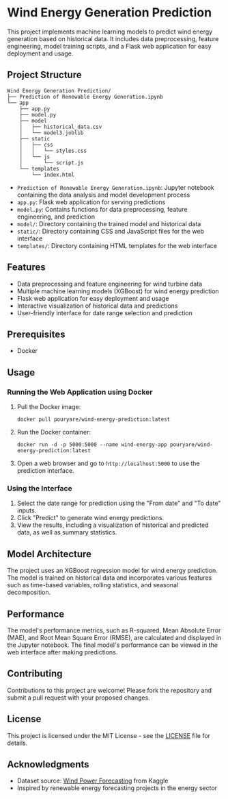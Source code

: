 # Wind Energy Generation Prediction

This project implements machine learning models to predict wind energy generation based on historical data. It includes data preprocessing, feature engineering, model training scripts, and a Flask web application for easy deployment and usage.

## Project Structure

```
Wind Energy Generation Prediction/
├── Prediction of Renewable Energy Generation.ipynb
└── app
    ├── app.py
    ├── model.py
    ├── model
    │   ├── historical_data.csv
    │   └── model3.joblib
    ├── static
    │   ├── css
    │   │   └── styles.css
    │   └── js
    │       └── script.js
    └── templates
        └── index.html
```

- `Prediction of Renewable Energy Generation.ipynb`: Jupyter notebook containing the data analysis and model development process
- `app.py`: Flask web application for serving predictions
- `model.py`: Contains functions for data preprocessing, feature engineering, and prediction
- `model/`: Directory containing the trained model and historical data
- `static/`: Directory containing CSS and JavaScript files for the web interface
- `templates/`: Directory containing HTML templates for the web interface

## Features

- Data preprocessing and feature engineering for wind turbine data
- Multiple machine learning models (XGBoost) for wind energy prediction
- Flask web application for easy deployment and usage
- Interactive visualization of historical data and predictions
- User-friendly interface for date range selection and prediction

## Prerequisites

- Docker

## Usage

### Running the Web Application using Docker

1. Pull the Docker image:
   ```
   docker pull pouryare/wind-energy-prediction:latest
   ```

2. Run the Docker container:
   ```
   docker run -d -p 5000:5000 --name wind-energy-app pouryare/wind-energy-prediction:latest
   ```

3. Open a web browser and go to `http://localhost:5000` to use the prediction interface.

### Using the Interface

1. Select the date range for prediction using the "From date" and "To date" inputs.
2. Click "Predict" to generate wind energy predictions.
3. View the results, including a visualization of historical and predicted data, as well as summary statistics.

## Model Architecture

The project uses an XGBoost regression model for wind energy prediction. The model is trained on historical data and incorporates various features such as time-based variables, rolling statistics, and seasonal decomposition.

## Performance

The model's performance metrics, such as R-squared, Mean Absolute Error (MAE), and Root Mean Square Error (RMSE), are calculated and displayed in the Jupyter notebook. The final model's performance can be viewed in the web interface after making predictions.

## Contributing

Contributions to this project are welcome! Please fork the repository and submit a pull request with your proposed changes.

## License

This project is licensed under the MIT License - see the [LICENSE](LICENSE) file for details.

## Acknowledgments

- Dataset source: [Wind Power Forecasting](https://www.kaggle.com/datasets/theforcecoder/wind-power-forecasting) from Kaggle
- Inspired by renewable energy forecasting projects in the energy sector
